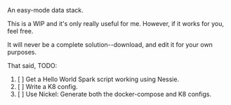 An easy-mode data stack.

This is a WIP and it's only really useful for me. However, if it works for you, feel free.

It will never be a complete solution--download, and edit it for your own purposes.

That said, TODO:
1. [ ] Get a Hello World Spark script working using Nessie.
2. [ ] Write a K8 config.
3. [ ] Use Nickel: Generate both the docker-compose and K8 configs.
